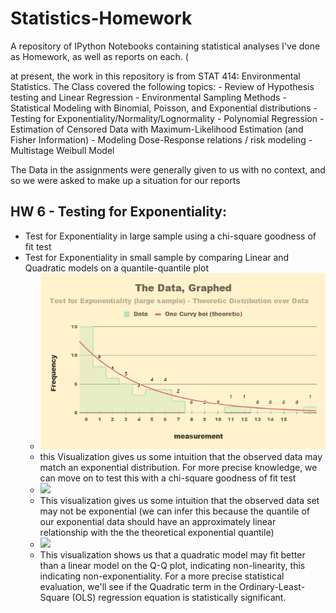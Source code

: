 # Statistics-Homework
A repository of IPython Notebooks containing statistical analyses I've done as Homework, as well as reports on each. ( 

at present, the work in this repository is from STAT 414: Environmental Statistics.
The Class covered the following topics:
    - Review of Hypothesis testing and Linear Regression
    - Environmental Sampling Methods
    - Statistical Modeling with Binomial, Poisson, and Exponential distributions
    - Testing for Exponentiality/Normality/Lognormality
    - Polynomial Regression
    - Estimation of Censored Data with Maximum-Likelihood Estimation (and Fisher Information) 
    - Modeling Dose-Response relations / risk modeling
    - Multistage Weibull Model

The Data in the assignments were generally given to us with no context, and so we were asked to make up a situation for our reports

## HW 6 - Testing for Exponentiality:
   * Test for Exponentiality in large sample using a chi-square goodness of fit test
   * Test for Exponentiality in small sample by comparing Linear and Quadratic models on a quantile-quantile plot
      *  <img src="https://github.com/Kya-Allen/Statistics-Homework/blob/main/Visualizations/The%20Data%2C%20Graphed.png">
        * this Visualization gives us some intuition that the observed data may match an exponential distribution. For more precise knowledge, we can move on to test this with a chi-square goodness of fit test  
      *  <img src="https://github.com/Kya-Allen/Statistics-Homework/blob/main/Visualizations/Q%E2%80%93Q%20Plot.png">
        * This visualization gives us some intuition that the observed data set may not be exponential (we can infer this because the quantile of our exponential data should have an approximately linear relationship with the the theoretical exponential quantile)  
      *  <img src="https://github.com/Kya-Allen/Statistics-Homework/blob/main/Visualizations/Q%E2%80%93Q%20Plot%20-%20Quadratic%20Fit%20Comparison.png">
        * This visualization shows us that a quadratic model may fit better than a linear model on the Q-Q plot, indicating non-linearity, this indicating non-exponentiality. For a more precise statistical evaluation, we'll see if the Quadratic term in the Ordinary-Least-Square (OLS) regression equation is statistically significant.
   
